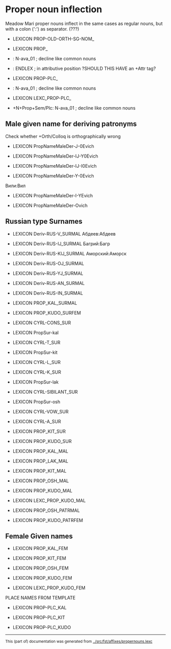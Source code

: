 # Proper noun inflection

Meadow Mari proper nouns inflect in the same cases as regular
nouns, but with a colon (':') as separator. (???)

 * LEXICON PROP-OLD-ORTH-SG-NOM_  


 * LEXICON PROP_  
 *  : N-ava_01 ;  decline like common nouns
  *  : ENDLEX ;  in attributive position ?SHOULD THIS HAVE an +Attr tag?

 * LEXICON PROP-PLC_  
 *  : N-ava_01 ;  decline like common nouns

 * LEXICON LEXC_PROP-PLC_  
 *  +N+Prop+Sem/Plc: N-ava_01 ;  decline like common nouns


## Male given name for deriving patronyms 



Check whether +Orth/Colloq is orthographically wrong

 * LEXICON PropNameMaleDer-J-0Evich 


 * LEXICON PropNameMaleDer-IJ-Y0Evich 

 * LEXICON PropNameMaleDer-IJ-I0Evich 

 * LEXICON PropNameMaleDer-Y-0Evich 

Вили:Вил
 * LEXICON PropNameMaleDer-I-YEvich 


 * LEXICON PropNameMaleDer-Ovich 


## Russian type Surnames 



 * LEXICON Deriv-RUS-V_SURMAL  Абдеев:Абдеев


 * LEXICON Deriv-RUS-IJ_SURMAL  Багрий:Багр


 * LEXICON Deriv-RUS-KIJ_SURMAL  Аморский:Аморск

 * LEXICON Deriv-RUS-OJ_SURMAL 

 * LEXICON Deriv-RUS-YJ_SURMAL 

 * LEXICON Deriv-RUS-AN_SURMAL 

 * LEXICON Deriv-RUS-IN_SURMAL 


 * LEXICON PROP_KAL_SURMAL 

 * LEXICON PROP_KUDO_SURFEM 

 * LEXICON CYRL-CONS_SUR 

 * LEXICON PropSur-kal 

 * LEXICON CYRL-T_SUR 

 * LEXICON PropSur-kit 

 * LEXICON CYRL-L_SUR 

 * LEXICON CYRL-K_SUR 

 * LEXICON PropSur-lak 

 * LEXICON CYRL-SIBILANT_SUR 

 * LEXICON PropSur-osh 

 * LEXICON CYRL-VOW_SUR 

 * LEXICON CYRL-A_SUR 


 * LEXICON PROP_KIT_SUR 

 * LEXICON PROP_KUDO_SUR 

 * LEXICON PROP_KAL_MAL 

 * LEXICON PROP_LAK_MAL 

 * LEXICON PROP_KIT_MAL 

 * LEXICON PROP_OSH_MAL 

 * LEXICON PROP_KUDO_MAL 

 * LEXICON LEXC_PROP_KUDO_MAL 



 * LEXICON PROP_OSH_PATRMAL 

 * LEXICON PROP_KUDO_PATRFEM 


## Female Given names 


 * LEXICON PROP_KAL_FEM 


 * LEXICON PROP_KIT_FEM 

 * LEXICON PROP_OSH_FEM 




 * LEXICON PROP_KUDO_FEM 

 * LEXICON LEXC_PROP_KUDO_FEM 


PLACE NAMES FROM TEMPLATE 

 * LEXICON PROP-PLC_KAL 

 * LEXICON PROP-PLC_KIT 


 * LEXICON PROP-PLC_KUDO 










* * *
<small>This (part of) documentation was generated from [../src/fst/affixes/propernouns.lexc](http://github.com/giellalt/lang-mhr/blob/main/../src/fst/affixes/propernouns.lexc)</small>